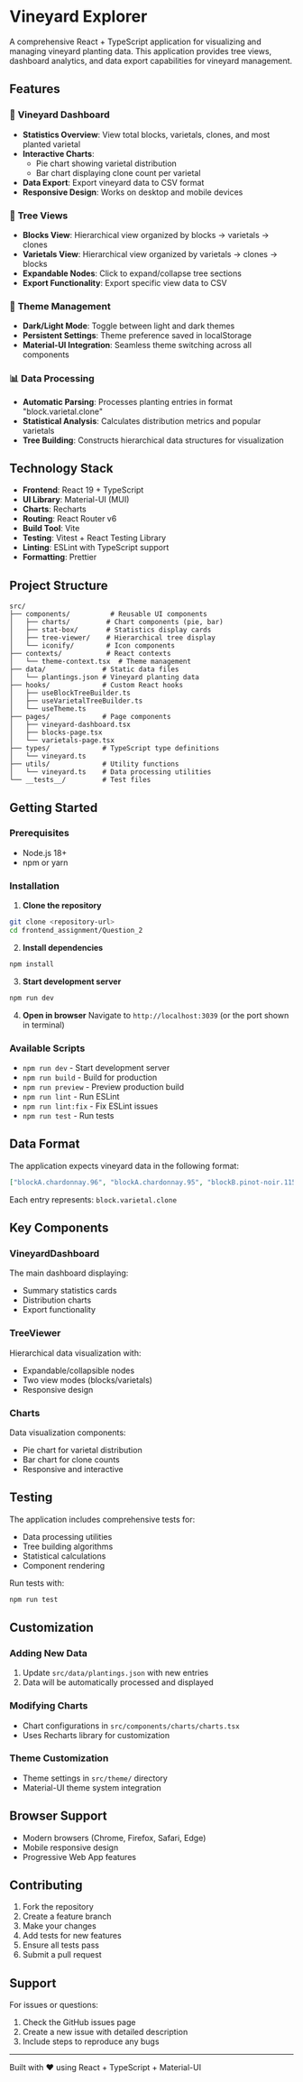 # Vineyard Explorer

A comprehensive React + TypeScript application for visualizing and managing vineyard planting data. This application provides tree views, dashboard analytics, and data export capabilities for vineyard management.

## Features

### 🌱 **Vineyard Dashboard**

- **Statistics Overview**: View total blocks, varietals, clones, and most planted varietal
- **Interactive Charts**:
  - Pie chart showing varietal distribution
  - Bar chart displaying clone count per varietal
- **Data Export**: Export vineyard data to CSV format
- **Responsive Design**: Works on desktop and mobile devices

### 🌳 **Tree Views**

- **Blocks View**: Hierarchical view organized by blocks → varietals → clones
- **Varietals View**: Hierarchical view organized by varietals → clones → blocks
- **Expandable Nodes**: Click to expand/collapse tree sections
- **Export Functionality**: Export specific view data to CSV

### 🎨 **Theme Management**

- **Dark/Light Mode**: Toggle between light and dark themes
- **Persistent Settings**: Theme preference saved in localStorage
- **Material-UI Integration**: Seamless theme switching across all components

### 📊 **Data Processing**

- **Automatic Parsing**: Processes planting entries in format "block.varietal.clone"
- **Statistical Analysis**: Calculates distribution metrics and popular varietals
- **Tree Building**: Constructs hierarchical data structures for visualization

## Technology Stack

- **Frontend**: React 19 + TypeScript
- **UI Library**: Material-UI (MUI)
- **Charts**: Recharts
- **Routing**: React Router v6
- **Build Tool**: Vite
- **Testing**: Vitest + React Testing Library
- **Linting**: ESLint with TypeScript support
- **Formatting**: Prettier

## Project Structure

```
src/
├── components/          # Reusable UI components
│   ├── charts/         # Chart components (pie, bar)
│   ├── stat-box/       # Statistics display cards
│   ├── tree-viewer/    # Hierarchical tree display
│   └── iconify/        # Icon components
├── contexts/           # React contexts
│   └── theme-context.tsx  # Theme management
├── data/              # Static data files
│   └── plantings.json # Vineyard planting data
├── hooks/             # Custom React hooks
│   ├── useBlockTreeBuilder.ts
│   ├── useVarietalTreeBuilder.ts
│   └── useTheme.ts
├── pages/             # Page components
│   ├── vineyard-dashboard.tsx
│   ├── blocks-page.tsx
│   └── varietals-page.tsx
├── types/             # TypeScript type definitions
│   └── vineyard.ts
├── utils/             # Utility functions
│   └── vineyard.ts    # Data processing utilities
└── __tests__/         # Test files
```

## Getting Started

### Prerequisites

- Node.js 18+
- npm or yarn

### Installation

1. **Clone the repository**

```bash
git clone <repository-url>
cd frontend_assignment/Question_2
```

2. **Install dependencies**

```bash
npm install
```

3. **Start development server**

```bash
npm run dev
```

4. **Open in browser**
   Navigate to `http://localhost:3039` (or the port shown in terminal)

### Available Scripts

- `npm run dev` - Start development server
- `npm run build` - Build for production
- `npm run preview` - Preview production build
- `npm run lint` - Run ESLint
- `npm run lint:fix` - Fix ESLint issues
- `npm run test` - Run tests

## Data Format

The application expects vineyard data in the following format:

```json
["blockA.chardonnay.96", "blockA.chardonnay.95", "blockB.pinot-noir.115"]
```

Each entry represents: `block.varietal.clone`

## Key Components

### VineyardDashboard

The main dashboard displaying:

- Summary statistics cards
- Distribution charts
- Export functionality

### TreeViewer

Hierarchical data visualization with:

- Expandable/collapsible nodes
- Two view modes (blocks/varietals)
- Responsive design

### Charts

Data visualization components:

- Pie chart for varietal distribution
- Bar chart for clone counts
- Responsive and interactive

## Testing

The application includes comprehensive tests for:

- Data processing utilities
- Tree building algorithms
- Statistical calculations
- Component rendering

Run tests with:

```bash
npm run test
```

## Customization

### Adding New Data

1. Update `src/data/plantings.json` with new entries
2. Data will be automatically processed and displayed

### Modifying Charts

- Chart configurations in `src/components/charts/charts.tsx`
- Uses Recharts library for customization

### Theme Customization

- Theme settings in `src/theme/` directory
- Material-UI theme system integration

## Browser Support

- Modern browsers (Chrome, Firefox, Safari, Edge)
- Mobile responsive design
- Progressive Web App features

## Contributing

1. Fork the repository
2. Create a feature branch
3. Make your changes
4. Add tests for new features
5. Ensure all tests pass
6. Submit a pull request

## Support

For issues or questions:

1. Check the GitHub issues page
2. Create a new issue with detailed description
3. Include steps to reproduce any bugs

---

Built with ❤️ using React + TypeScript + Material-UI
